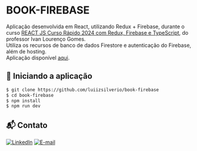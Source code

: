 # BOOK-FIREBASE

Aplicação desenvolvida em React, utilizando Redux + Firebase, durante o curso [REACT JS Curso Rápido 2024 com Redux, Firebase e TypeScript](https://www.udemy.com/course/react-js-completo-com-redux-toolkit-firebase-git-e-typescript/), do professor Ivan Lourenço Gomes. <br />
Utiliza os recursos de banco de dados Firestore e autenticação do Firebase, além de hosting. <br />
Aplicação disponível [aqui](https://projeto-cb42c.web.app/).<br />


## 🚗 Iniciando a aplicação
```bash
$ git clone https://github.com/luiizsilverio/book-firebase
$ cd book-firebase
$ npm install
$ npm run dev
```

## 📬 Contato

[![LinkedIn](https://img.shields.io/badge/LinkedIn-0077B5?style=for-the-badge&logo=linkedin&logoColor=white)](https://www.linkedin.com/in/luiz-s-de-oliveira-6b6067210)
[![E-mail](https://img.shields.io/badge/Gmail-D14836?style=for-the-badge&logo=gmail&logoColor=white)](mailto:luiiz.silverio@gmail.com)
